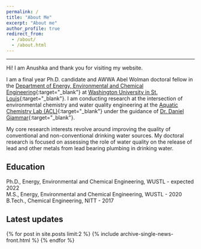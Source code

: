 ```yaml
---
permalink: /
title: "About Me"
excerpt: "About me"
author_profile: true
redirect_from:
  - /about/
  - /about.html
---
```

------
Hi! I am Anushka and thank you for visiting my website.

I am a final year Ph.D. candidate and AWWA Abel Wolman doctoral fellow in the [Department of Energy, Environmental and Chemical Engineering](https://eece.wustl.edu/index.html){:target="_blank"} at [Washington University in St. Louis](https://wustl.edu/){:target="_blank"}. I am conducting research at the intersection of environmental chemistry and water quality engineering at the [Aquatic Chemistry Lab (ACL)](https://sites.wustl.edu/aquaticchemistrylab/){:target="_blank"} under the guidance of [Dr. Daniel Giammar](https://engineering.wustl.edu/faculty/Daniel-Giammar.html){:target="_blank"}.  

My core research interests revolve around improving the quality of conventional and non-conventional drinking water sources. My doctoral research is focused on assessing the role of water quality on the release of lead and other metals from lead bearing plumbing in drinking water.


<!-- I am [safezone trained](https://diversity.wustl.edu/safezones-faculty-staff/){:target="_blank"} [](../images/SafeZones-logo.png) -->

Education
------
Ph.D., Energy, Environmental and Chemical Engineering, WUSTL - expected 2022<br />
M.S., Energy, Environmental and Chemical Engineering, WUSTL - 2020<br />
B.Tech., Chemical Engineering, NITT - 2017

Latest updates
------
{% for post in site.posts limit:2 %}
  {% include archive-single-news-front.html %}
{% endfor %}
<!-- Recent posts
------
<a class="twitter-timeline" href="https://twitter.com/AnushkaMishrra?ref_src=twsrc%5Etfw">Tweets by AnushkaMishrra</a> <script async src="https://platform.twitter.com/widgets.js" charset="utf-8"></script> -->

